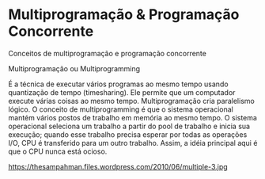 # Multiprogramação & Programação Concorrente
Conceitos de multiprogramação e programação concorrente

Multiprogramação ou Multiprogramming 

 É a técnica de executar vários programas ao mesmo tempo usando quantização de tempo (timesharing). Ele permite que um computador execute várias coisas ao mesmo tempo. Multiprogramação cria paralelismo lógico. O conceito de multiprogramming é que o sistema operacional mantém vários postos de trabalho em memória ao mesmo tempo. O sistema operacional seleciona um trabalho a partir do pool de trabalho e inicia sua execução; quando esse trabalho precisa esperar por todas as operações I/O, CPU é transferido para um outro trabalho. Assim, a idéia principal aqui é que o CPU nunca está ocioso. 

https://thesampahman.files.wordpress.com/2010/06/multiple-3.jpg 


